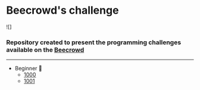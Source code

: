 # Beecrowd's challenge

![]

### Repository created to present the programming challenges available on the [Beecrowd](https://www.beecrowd.com.br)

---

* Beginner 🍼
  * [1000](Challenges-Beecrowd/_1000/)
  * [1001](Challenges-Beecrowd/_1001/)